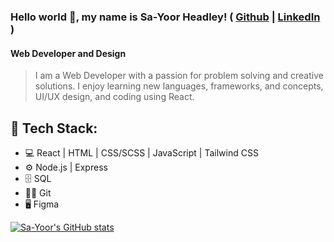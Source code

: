 ### Hello world 👋, my name is Sa-Yoor Headley! ( [Github](https://github.com/Sa-YoorHeadley) | [LinkedIn](https://www.linkedin.com/in/sa-yoor-headley/) )
#### Web Developer and Design

> I am a Web Developer with a passion for problem solving and creative solutions. I enjoy learning new languages, frameworks, and concepts, UI/UX design, and coding using React.

## 🧰 Tech Stack: 
- 💻 React | HTML | CSS/SCSS | JavaScript | Tailwind CSS 
- ⚙ Node.js | Express
- 🗄 SQL
- 👨‍💻 Git
- 🖥 Figma

[![Sa-Yoor's GitHub stats](https://github-readme-stats.vercel.app/api?username=Sa-YoorHeadley&theme=radical)](https://github.com/Sa-YoorHeadley/github-readme-stats)
